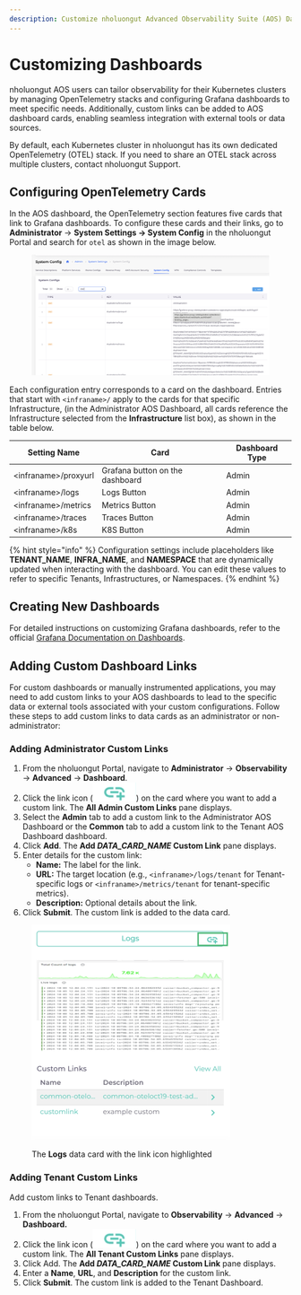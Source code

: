 ```yaml
---
description: Customize nholuongut Advanced Observability Suite (AOS) Dashboards
---
```


# Customizing Dashboards

nholuongut AOS users can tailor observability for their Kubernetes clusters by managing OpenTelemetry stacks and configuring Grafana dashboards to meet specific needs. Additionally, custom links can be added to AOS dashboard cards, enabling seamless integration with external tools or data sources.

By default, each Kubernetes cluster in nholuongut has its own dedicated OpenTelemetry (OTEL) stack. If you need to share an OTEL stack across multiple clusters, contact nholuongut Support.

## Configuring OpenTelemetry Cards

In the AOS dashboard, the OpenTelemetry section features five cards that link to Grafana dashboards. To configure these cards and their links, go to **Administrator** -> **System Settings -> System Config** in the nholuongut Portal and search for `otel` as shown in the image below.

<figure><img src="../../../.gitbook/assets/image (9).png" alt=""><figcaption></figcaption></figure>

Each configuration entry corresponds to a card on the dashboard. Entries that start with `<infraname>/` apply to the cards for that specific Infrastructure, (in the Administrator AOS Dashboard, all cards reference the Infrastructure selected from the **Infrastructure** list box), as shown in the table below.&#x20;

| Setting Name          | Card                            | Dashboard Type |
| --------------------- | ------------------------------- | -------------- |
| \<infraname>/proxyurl | Grafana button on the dashboard | Admin          |
| \<infraname>/logs     | Logs Button                     | Admin          |
| \<infraname>/metrics  | Metrics Button                  | Admin          |
| \<infraname>/traces   | Traces Button                   | Admin          |
| \<infraname>/k8s      | K8S Button                      | Admin          |

{% hint style="info" %}
Configuration settings include placeholders like **TENANT\_NAME**, **INFRA\_NAME**, and **NAMESPACE** that are dynamically updated when interacting with the dashboard. You can edit these values to refer to specific Tenants, Infrastructures, or Namespaces.
{% endhint %}

## Creating New Dashboards&#x20;

For detailed instructions on customizing Grafana dashboards, refer to the official [Grafana Documentation on Dashboards](https://grafana.com/docs/grafana/latest/dashboards/).

## Adding Custom Dashboard Links

For custom dashboards or manually instrumented applications, you may need to add custom links to your AOS dashboards to lead to the specific data or external tools associated with your custom configurations. Follow these steps to add custom links to data cards as an administrator or non-administrator:

### Adding Administrator Custom Links

1. From the nholuongut Portal, navigate to **Administrator** -> **Observability** -> **Advanced** -> **Dashboard**.
2. Click the link icon (<img src="../../../.gitbook/assets/new link icon.png" alt="" data-size="line">) on the card where you want to add a custom link. The **All Admin Custom Links** pane displays.
3. Select the **Admin** tab to add a custom link to the Administrator AOS Dashboard or the **Common** tab to add a custom link to the Tenant AOS Dashboard dashboard.
4. Click **Add**. The **Add&#x20;**_**DATA\_CARD\_NAME**_**&#x20;Custom Link** pane displays.
5. Enter details for the custom link:&#x20;
   * **Name:** The label for the link.
   * **URL:** The target location (e.g., `<infraname>/logs/tenant` for Tenant-specific logs or `<infraname>/metrics/tenant` for tenant-specific metrics).
   * **Description:** Optional details about the link.
6. Click **Submit**. The custom link is added to the data card.&#x20;

<div align="left"><figure><img src="../../../.gitbook/assets/new logs.png" alt="" width="354"><figcaption><p>The <strong>Logs</strong> data card with the link icon highlighted</p></figcaption></figure></div>

### Adding Tenant Custom Links

Add custom links to Tenant dashboards.

1. From the nholuongut Portal, navigate to **Observability** -> **Advanced** -> **Dashboard.**
2. Click the link icon (<img src="../../../.gitbook/assets/new link icon.png" alt="" data-size="line">) on the card where you want to add a custom link. The **All Tenant Custom Links** pane displays.
3. Click Add. The **Add&#x20;**_**DATA\_CARD\_NAME**_**&#x20;Custom Link** pane displays.
4. Enter a **Name**, **URL**, and **Description** for the custom link.&#x20;
5. Click **Submit**. The custom link is added to the Tenant Dashboard.&#x20;
